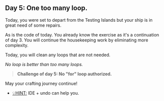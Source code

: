 ## Day 5: One too many loop.

Today, you were set to depart from the Testing Islands but your ship is 
in great need of some repairs.

As is the code of today. You already know the exercise as it's a continuation
of day 3. You will continue the housekeeping work by eliminating more complexity.

Today, you will clean any loops that are not needed.

_No loop is better than too many loops._

>**Challenge of day 5: No "for" loop authorized.**

May your crafting journey continue!

- <u>💡HINT:</u> IDE + undo can help you.
